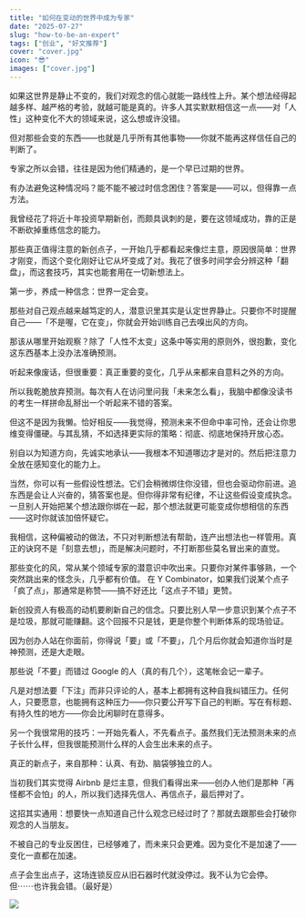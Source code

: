 ```yaml
---
title: "如何在变动的世界中成为专家"
date: "2025-07-27"
slug: "how-to-be-an-expert"
tags: ["创业", "好文推荐"]
cover: "cover.jpg"
icon: "😎"
images: ["cover.jpg"]
---
```

如果这世界是静止不变的，我们对观念的信心就能一路线性上升。某个想法经得起越多样、越严格的考验，就越可能是真的。许多人其实默默相信这一点——对「人性」这种变化不大的领域来说，这么想或许没错。



但对那些会变的东西——也就是几乎所有其他事物——你就不能再这样信任自己的判断了。



专家之所以会错，往往是因为他们精通的，是一个早已过期的世界。



有办法避免这种情况吗？能不能不被过时信念困住？答案是——可以，但得靠一点方法。



我曾经花了将近十年投资早期新创，而颇具讽刺的是，要在这领域成功，靠的正是不断砍掉重练信念的能力。



那些真正值得注意的新创点子，一开始几乎都看起来像烂主意，原因很简单：世界才刚变，而这个变化刚好让它从坏变成了对。我花了很多时间学会分辨这种「翻盘」，而这套技巧，其实也能套用在一切新想法上。



第一步，养成一种信念：世界一定会变。



那些对自己观点越来越笃定的人，潜意识里其实是认定世界静止。只要你不时提醒自己——「不是喔，它在变」，你就会开始训练自己去嗅出风的方向。



那该从哪里开始观察？除了「人性不太变」这条中等实用的原则外，很抱歉，变化这东西基本上没办法准确预测。



听起来像废话，但很重要：真正重要的变化，几乎从来都来自意料之外的方向。



所以我乾脆放弃预测。每次有人在访问里问我「未来怎么看」，我脑中都像没读书的考生一样拼命乱掰出一个听起来不错的答案。



但这不是因为我懒。恰好相反——我觉得，预测未来不但命中率可怜，还会让你思维变得僵硬。与其乱猜，不如选择更实际的策略：彻底、彻底地保持开放心态。



别自以为知道方向，先诚实地承认——我根本不知道哪边才是对的。然后把注意力全放在感知变化的能力上。



当然，你可以有一些假设性想法。它们会稍微绑住你没错，但也会驱动你前进。追东西是会让人兴奋的，猜答案也是。但你得非常有纪律，不让这些假设变成执念。
一旦别人开始把某个想法跟你绑在一起，那个想法就更可能变成你想相信的东西——这时你就该加倍怀疑它。



我相信，这种偏被动的做法，不只对判断想法有帮助，连产出想法也一样管用。真正的诀窍不是「刻意去想」，而是解决问题时，不打断那些莫名冒出来的直觉。



那些变化的风，常从某个领域专家的潜意识中吹出来。只要你对某件事够熟，一个突然跳出来的怪念头，几乎都有价值。
在 Y Combinator，如果我们说某个点子「疯了点」，那通常是称赞——搞不好还比「这点子不错」更赞。



新创投资人有极高的动机要刷新自己的信念。只要比别人早一步意识到某个点子不是垃圾，那就可能赚翻。这个回报不只是钱，更是你整个判断体系的现场验证。



因为创办人站在你面前，你得说「要」或「不要」，几个月后你就会知道你当时是神预测，还是大走眼。



那些说「不要」而错过 Google 的人（真的有几个），这笔帐会记一辈子。



凡是对想法要「下注」而非只评论的人，基本上都拥有这种自我纠错压力。任何人，只要愿意，也能拥有这种压力——你只要公开写下自己的判断。写在有标题、有持久性的地方——你会比闲聊时在意得多。



另一个我很常用的技巧：一开始先看人，不先看点子。虽然我们无法预测未来的点子长什么样，但我很能预测什么样的人会生出未来的点子。



真正的新点子，来自那种：认真、有劲、脑袋够独立的人。



当初我们其实觉得 Airbnb 是烂主意，但我们看得出来——创办人他们是那种「再怪都不会怕」的人，所以我们选择先信人、再信点子，最后押对了。



这招其实通用：想要快一点知道自己什么观念已经过时了？那就去跟那些会打破你观念的人当朋友。



不被自己的专业反困住，已经够难了，而未来只会更难。因为变化不是加速了——变化一直都在加速。



点子会生出点子，这场连锁反应从旧石器时代就没停过。我不认为它会停。
但⋯⋯也许我会错。（最好是）




![](https://prod-files-secure.s3.us-west-2.amazonaws.com/112d0858-5090-4d34-a606-b75eb8d65fd2/46476355-9cf3-4e99-9b7a-3531bc426380/1000202064.png?X-Amz-Algorithm=AWS4-HMAC-SHA256&X-Amz-Content-Sha256=UNSIGNED-PAYLOAD&X-Amz-Credential=ASIAZI2LB466QTAF7KAK%2F20251005%2Fus-west-2%2Fs3%2Faws4_request&X-Amz-Date=20251005T064052Z&X-Amz-Expires=3600&X-Amz-Security-Token=IQoJb3JpZ2luX2VjENb%2F%2F%2F%2F%2F%2F%2F%2F%2F%2FwEaCXVzLXdlc3QtMiJGMEQCIDNAmf%2FW2wKwUmwoJ3aCqNUyTbaqAqdNpmEN4MKyX%2B9XAiB7McZ3LLWCfxz1K50iY6RUMoY8%2B4n93xXUty7OvX8P2yr%2FAwhvEAAaDDYzNzQyMzE4MzgwNSIMYPHEIpaef%2FEhOajBKtwDZDR%2FkKw5w2ardUEkDXJdCY1Tg9yq4YuxXvk8LnWgHw%2BI2tcN8ksFHo9M3AkljdTGnmQoOR0eojRTVDYBkl8x0ZexDvjLcwgGNXW2TfxYO2pQboyqYaX1LrVFFyK0%2F5lS8NveaSQFMvP%2B4Y%2BJbs6UT1TXbrP0pl4OgWq%2BI6uCvRieKma5BOwLCDA1p7wxV0pTY4%2FTh5cqNtGpQ8uqPHUw72%2BwQE5ueAoRk9lRVsx1285J2c4BUkoglytAlzdGoyVvnc7Dkw8tGFhqxgOjnkhyVBMU%2BTNx8hOZq6xoydNsJt4e%2BEDu4CBERrfQpJJw%2FNQcwXYafEEsTH2cDE54VEWbDyfJ1iYQBPvIo6Lv%2BcDluNhghVKkWJ7lUvv3z0ZoZkm%2F5vA7QvBUvG095lLTBQJxvMCo4BGoBT4VTFH6PG%2Bz23YuraNcJggu1Es8IgmvOhc4LN7PKiovxmEYVvHS6aVOmlqrMbrlzkxYocbSKnRFD8n%2FMgnEbIQL0iMHBbiyEUeMLk4LUJKDaLCCOdWwnREiPKarSceLIkywjxkZwb8KY06qHMuTE61DInBMEmn1USpXP%2FkpZTXDMO2JHwQGYVqJKgnljN8Ti7sJYF7h9KLkUxKKbttgl4Z24UPUSqsw3IaIxwY6pgFIxp2MzsYSQ1wHg%2BcglY1sOnCbpfXvBKI4nmAumILLLUAotJD8WpbpFI0ENG66CUN9E1vOeb2eEFmC3WcWz6KIwfo%2BI4FgT%2FAtu8%2BUfPqNkK%2Bhg8EFgMq4aIJl2p2cMzrGNxPL7%2FxusXn6WKX3bzgFHgNbcNRqS4dR%2FvY3qWxx06spbrM7nswiKWwRw%2Fv7dDEKw38HNAvev2Kk8QGiG%2FYT2pCT%2Fp9l&X-Amz-Signature=8b61f6f993cfc2c03645ac0c622c08a106d37c403f5c5d305923e7c2ac37e36f&X-Amz-SignedHeaders=host&x-amz-checksum-mode=ENABLED&x-id=GetObject)

